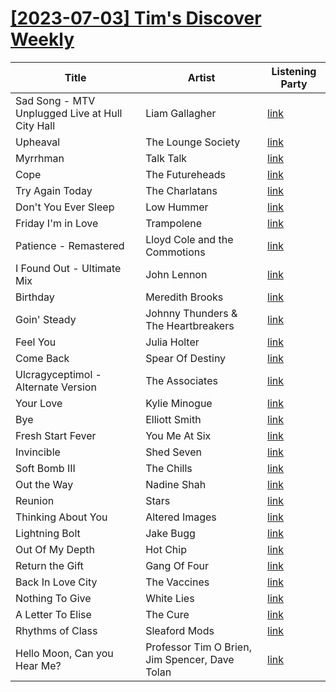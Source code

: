 # [[2023-07-03] Tim's Discover Weekly](https://open.spotify.com/user/zachthehammer/playlist/1cssHfiibvWEiMrAhF3gPv)

| Title | Artist | Listening Party |
| --- | --- | --- |
| Sad Song - MTV Unplugged Live at Hull City Hall | Liam Gallagher | [link](https://timstwitterlisteningparty.com/pages/replay/feed_231.html) |
| Upheaval | The Lounge Society | [link](https://timstwitterlisteningparty.com/pages/replay/feed_1126.html) |
| Myrrhman | Talk Talk | [link]() |
| Cope | The Futureheads | [link](https://timstwitterlisteningparty.com/pages/replay/feed_792.html) |
| Try Again Today | The Charlatans | [link](https://timstwitterlisteningparty.com/pages/replay/feed_392.html) |
| Don't You Ever Sleep | Low Hummer | [link](https://timstwitterlisteningparty.com/pages/replay/feed_982.html) |
| Friday I'm in Love | Trampolene | [link](https://timstwitterlisteningparty.com/pages/replay/feed_59.html) |
| Patience - Remastered | Lloyd Cole and the Commotions | [link](https://timstwitterlisteningparty.com/pages/replay/feed_49.html) |
| I Found Out - Ultimate Mix | John Lennon | [link](https://timstwitterlisteningparty.com/pages/replay/feed_755.html) |
| Birthday | Meredith Brooks | [link](https://timstwitterlisteningparty.com/pages/replay/feed_1208.html) |
| Goin' Steady | Johnny Thunders & The Heartbreakers | [link]() |
| Feel You | Julia Holter | [link](https://timstwitterlisteningparty.com/pages/replay/feed_359.html) |
| Come Back | Spear Of Destiny | [link](https://timstwitterlisteningparty.com/pages/replay/feed_902.html) |
| Ulcragyceptimol - Alternate Version | The Associates | [link]() |
| Your Love | Kylie Minogue | [link](https://timstwitterlisteningparty.com/pages/replay/feed_940.html) |
| Bye | Elliott Smith | [link](https://timstwitterlisteningparty.com/pages/replay/feed_52.html) |
| Fresh Start Fever | You Me At Six | [link](https://timstwitterlisteningparty.com/pages/replay/feed_358.html) |
| Invincible | Shed Seven | [link](https://timstwitterlisteningparty.com/pages/replay/feed_233.html) |
| Soft Bomb III | The Chills | [link](https://timstwitterlisteningparty.com/pages/replay/feed_1147.html) |
| Out the Way | Nadine Shah | [link](https://timstwitterlisteningparty.com/pages/replay/feed_208.html) |
| Reunion | Stars | [link](https://timstwitterlisteningparty.com/pages/replay/feed_247.html) |
| Thinking About You | Altered Images | [link](https://timstwitterlisteningparty.com/pages/replay/feed_736.html) |
| Lightning Bolt | Jake Bugg | [link](https://timstwitterlisteningparty.com/pages/replay/feed_1157.html) |
| Out Of My Depth | Hot Chip | [link](https://timstwitterlisteningparty.com/pages/replay/feed_1185.html) |
| Return the Gift | Gang Of Four | [link](https://timstwitterlisteningparty.com/pages/replay/feed_693.html) |
| Back In Love City | The Vaccines | [link](https://timstwitterlisteningparty.com/pages/replay/feed_914.html) |
| Nothing To Give | White Lies | [link](https://timstwitterlisteningparty.com/pages/replay/feed_126.html) |
| A Letter To Elise | The Cure | [link](https://timstwitterlisteningparty.com/pages/replay/feed_1190.html) |
| Rhythms of Class | Sleaford Mods | [link](https://timstwitterlisteningparty.com/pages/replay/feed_1229.html) |
| Hello Moon, Can you Hear Me? | Professor Tim O Brien, Jim Spencer, Dave Tolan | [link](https://timstwitterlisteningparty.com/pages/replay/feed_342.html) |
